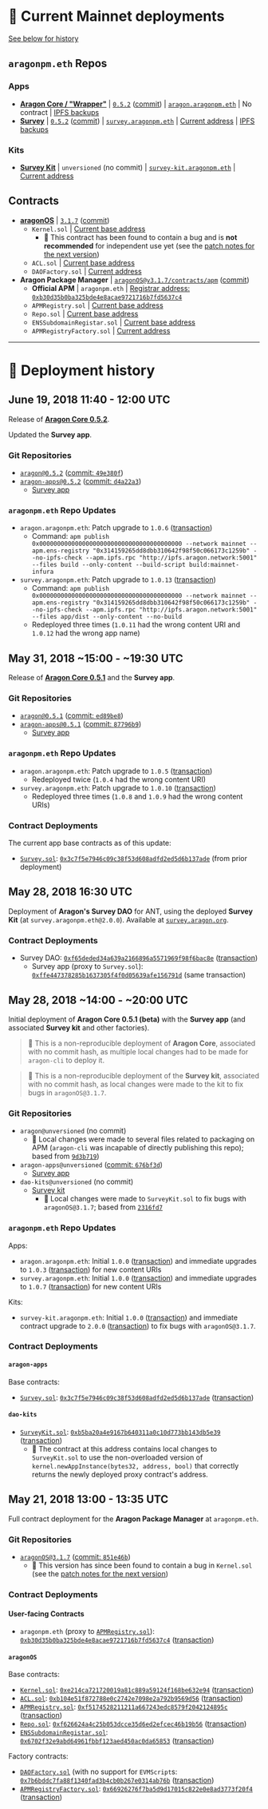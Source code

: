 :crystal_ball: Current Mainnet deployments
==========================================

[See below for history](#floppy_disk-deployment-history)

`aragonpm.eth` Repos
--------------------

### Apps

- [**Aragon Core / "Wrapper"**](https://github.com/aragon/aragon) | [`0.5.2`](https://github.com/aragon/aragon/tree/0.5.2) ([commit](https://github.com/aragon/aragon/tree/49e380f5d5440091616cca2d68f1f1ed899062ec)) | [`aragon.aragonpm.eth`](https://etherscan.io/address/0x8b0cd3e13d339084da7256266aafb51343517b34) | No contract | [IPFS backups](./aragon.aragonpm.eth)
- [**Survey**](https://github.com/aragon/aragon-apps/tree/master/apps/survey) | [`0.5.2`](https://github.com/aragon/aragon-apps/releases/tag/0.5.2) ([commit](https://github.com/aragon/aragon-apps/tree/d4a22a3d18a8364d5824f6e0288840810e6d6485)) | [`survey.aragonpm.eth`](https://etherscan.io/address/0x285bcf9ad541dcf847dce561d5d1ad5ef9d77d41) | [Current address](https://etherscan.io/address/0x3c7f5e7946c09c38f53d608adfd2ed5d6b137ade) | [IPFS backups](./survey.aragonpm.eth)

### Kits

- [**Survey Kit**](https://github.com/aragon/dao-kits/tree/master/kits/survey) | `unversioned` (no commit) | [`survey-kit.aragonpm.eth`](https://etherscan.io/address/0x2b88452e91e1692c9d770e9d906e11341a6d121a) | [Current address](https://etherscan.io/address/0xb5ba20a4e9167b640311a0c10d773bb143db5e39)


Contracts
---------

- [**aragonOS**](https://github.com/aragon/aragonOS) | [`3.1.7`](https://github.com/aragon/aragonOS/releases/tag/v3.1.7) ([commit](https://github.com/aragon/aragonOS/tree/851e46bc329bec59082fb6a8178f6404ece98122))
    - `Kernel.sol` | [Current base address](https://etherscan.io/address/0xe214ca721720019a81c889a59124f168be632e94)
        - :rotating_light: This contract has been found to contain a bug and is **not recommended** for independent use yet (see the [patch notes for the next version](https://github.com/aragon/aragonOS/releases/tag/v3.1.8))
    - `ACL.sol` | [Current base address](https://etherscan.io/address/0xb104e51f872788e0c2742e7098e2a792b9569d56)
    - `DAOFactory.sol` | [Current address](https://etherscan.io/address/0x7b6bddc7fa88f1340fad3b4cb0b267e0314ab76b)
- **Aragon Package Manager** | [`aragonOS@v3.1.7/contracts/apm`](https://github.com/aragon/aragonOS/tree/v3.1.7/contracts/apm) ([commit](https://github.com/aragon/aragonOS/tree/851e46bc329bec59082fb6a8178f6404ece98122/contracts/apm))
    - **Official APM** | `aragonpm.eth` | [Registrar address: `0xb30d35b0ba325bde4e8acae9721716b7fd5637c4`](https://etherscan.io/address/0xb30d35b0ba325bde4e8acae9721716b7fd5637c4)
    - `APMRegistry.sol` | [Current base address](https://etherscan.io/address/0xf5174528211211a667243edc8579f2042124895c)
    - `Repo.sol` | [Current base address](https://etherscan.io/address/0xf626624a4c25b053dcce35d6ed2efcec46b19b56)
    - `ENSSubdomainRegistar.sol` | [Current base address](https://etherscan.io/address/0x6702f32e9abd64961fbbf123aed450ac0da65853)
    - `APMRegistryFactory.sol` | [Current address](https://etherscan.io/address/0x66926276f7ba5d9d17015c822e0e8ad3773f20f4)

---------

:floppy_disk: Deployment history
================================

June 19, 2018 11:40 - 12:00 UTC
-------------------------------

Release of [**Aragon Core 0.5.2**](https://github.com/aragon/aragon/releases/tag/0.5.2).

Updated the **Survey app**.

### Git Repositories

- [`aragon@0.5.2`](https://github.com/aragon/aragon/tree/0.5.2) ([commit: `49e380f`](https://github.com/aragon/aragon/tree/49e380f5d5440091616cca2d68f1f1ed899062ec))
- [`aragon-apps@0.5.2`](https://github.com/aragon/aragon-apps/releases/tag/0.5.2) ([commit: `d4a22a3`](https://github.com/aragon/aragon-apps/tree/d4a22a3d18a8364d5824f6e0288840810e6d6485))
    - [Survey app](https://github.com/aragon/aragon-apps/tree/d4a22a3d18a8364d5824f6e0288840810e6d6485/apps/survey)

### `aragonpm.eth` Repo Updates

- `aragon.aragonpm.eth`: Patch upgrade to `1.0.6` ([transaction](https://etherscan.io/tx/0xe77e9850f639822aeb9578b14aef97f5a779dee14ef0057cb9a7f7b290c92d1f))
    - Command: `apm publish 0x0000000000000000000000000000000000000000 --network mainnet --apm.ens-registry "0x314159265dd8dbb310642f98f50c066173c1259b" --no-ipfs-check --apm.ipfs.rpc "http://ipfs.aragon.network:5001" --files build --only-content --build-script build:mainnet-infura`
- `survey.aragonpm.eth`: Patch upgrade to `1.0.13` ([transaction](https://etherscan.io/tx/0x5ff2b3f1585acd767c36b224123ae94ffb9cf4c6dfe7c7103a3c2e098995ae33))
    - Command: `apm publish 0x0000000000000000000000000000000000000000 --network mainnet --apm.ens-registry "0x314159265dd8dbb310642f98f50c066173c1259b" --no-ipfs-check --apm.ipfs.rpc "http://ipfs.aragon.network:5001" --files app/dist --only-content --no-build`
    - Redeployed three times (`1.0.11` had the wrong content URI and `1.0.12` had the wrong app name)


May 31, 2018 ~15:00 - ~19:30 UTC
--------------------------------

Release of [**Aragon Core 0.5.1**](https://github.com/aragon/aragon/releases/tag/0.5.1) and the **Survey app**.

### Git Repositories

- [`aragon@0.5.1`](https://github.com/aragon/aragon/tree/0.5.1) ([commit: `ed89be8`](https://github.com/aragon/aragon/tree/ed89be8be7405b30a443c703cfb637934bcfa2ab))
- [`aragon-apps@0.5.1`](https://github.com/aragon/aragon-apps/releases/tag/0.5.1) ([commit: `87796b9`](https://github.com/aragon/aragon-apps/tree/87796b97d08d184d5cfc2a8dff6860f8ec1f3776))
    - [Survey app](https://github.com/aragon/aragon-apps/tree/87796b97d08d184d5cfc2a8dff6860f8ec1f3776/apps/survey)

### `aragonpm.eth` Repo Updates

- `aragon.aragonpm.eth`: Patch upgrade to `1.0.5` ([transaction](https://etherscan.io/tx/0x8fc4e56835377cfd871b70aaaeea4f26958dc659e8347e1eda7578819025277d))
    - Redeployed twice (`1.0.4` had the wrong content URI)
- `survey.aragonpm.eth`: Patch upgrade to `1.0.10` ([transaction](https://etherscan.io/tx/0x7ad5264391f91906531183d89c2614127eb681c6f2ff55b6f1f9003ffa483ac5))
    - Redeployed three times (`1.0.8` and `1.0.9` had the wrong content URIs)

### Contract Deployments

The current app base contracts as of this update:

- [`Survey.sol`](https://github.com/aragon/aragon-apps/blob/676bf3d22f493d0133531ed9b0930a4cbf4aedd0/apps/survey/contracts/Survey.sol): [`0x3c7f5e7946c09c38f53d608adfd2ed5d6b137ade`](https://etherscan.io/address/0x3c7f5e7946c09c38f53d608adfd2ed5d6b137ade) (from prior deployment)


May 28, 2018 16:30 UTC
----------------------

Deployment of **Aragon's Survey DAO** for ANT, using the deployed **Survey Kit** (at `survey.aragonpm.eth@2.0.0`). Available at [`survey.aragon.org`](http://survey.aragon.org/).

### Contract Deployments

- Survey DAO: [`0xf65deded34a639a2166896a5571969f98f6bac8e`](https://etherscan.io/address/0xf65deded34a639a2166896a5571969f98f6bac8e) ([transaction](https://etherscan.io/tx/0xcff32cd339f3ea7d41f31577d57a0dd3bc4db228e3f9b7ebc4bcdba28503fb1f))
    - Survey app (proxy to `Survey.sol`): [`0xffe447378285b1637305f4f0d05639afe156791d`](https://etherscan.io/address/0xffe447378285b1637305f4f0d05639afe156791d) (same transaction)


May 28, 2018 ~14:00 - ~20:00 UTC
--------------------------------

Initial deployment of **Aragon Core 0.5.1 (beta)** with the **Survey app** (and associated **Survey kit** and other factories).

> :rotating_light: This is a non-reproducible deployment of **Aragon Core**, associated with no commit hash, as multiple local changes had to be made for `aragon-cli` to deploy it.

> :rotating_light: This is a non-reproducible deployment of the **Survey kit**, associated with no commit hash, as local changes were made to the kit to fix bugs in `aragonOS@3.1.7`.

### Git Repositories

- `aragon@unversioned` (no commit)
    - :rotating_light: Local changes were made to several files related to packaging on APM (`aragon-cli` was incapable of directly publishing this repo); based from [`9d3b719`](https://github.com/aragon/aragon/tree/9d3b7198300154e1adb05d0121d5b61c60b4a080))
- `aragon-apps@unversioned` ([commit: `676bf3d`](https://github.com/aragon/aragon-apps/tree/676bf3d22f493d0133531ed9b0930a4cbf4aedd0))
    - [Survey app](https://github.com/aragon/aragon-apps/tree/676bf3d22f493d0133531ed9b0930a4cbf4aedd0/apps/survey)
- `dao-kits@unversioned` (no commit)
    - [Survey kit](https://github.com/aragon/dao-kits/tree/2316fd7c591812bc9a72787bdd6f219b0c654c8e/kits/survey)
        - :rotating_light: Local changes were made to `SurveyKit.sol` to fix bugs with `aragonOS@3.1.7`; based from [`2316fd7`](https://github.com/aragon/dao-kits/tree/2316fd7c591812bc9a72787bdd6f219b0c654c8e)

### `aragonpm.eth` Repo Updates

Apps:

- `aragon.aragonpm.eth`: Initial `1.0.0` ([transaction](https://etherscan.io/tx/0x7e6a3d6227197b2f345df4c72a5dc97ffb69672cb6232ae56956652706312f1f)) and immediate upgrades to `1.0.3` ([transaction](https://etherscan.io/tx/0x705a89a4ddf4629861e6fa6126489cb978761ad941e48a353332c5b505352889)) for new content URIs
- `survey.aragonpm.eth`: Initial `1.0.0` ([transaction](https://etherscan.io/tx/0x2dc1085bdec2c5699248448819daf941ff9914fbc73f00888365f4f85408dad4)) and immediate upgrades to `1.0.7` ([transaction](https://etherscan.io/tx/0x622a82bf9e87c5cbaad40ad86ef26a20572b2751fb83cdf632e12eed2a7a4045)) for new content URIs

Kits:

- `survey-kit.aragonpm.eth`: Initial `1.0.0` ([transaction](https://etherscan.io/tx/0x2ba2013128227e9e686892c8ce16d2d847bf4037528c16aca9520ba506336d5e)) and immediate contract upgrade to `2.0.0` ([transaction](https://etherscan.io/tx/0xe49b063b4c0b0881ee366a807d045f387c2a691a4d8ff695c7190ec4594f2cfd)) to fix bugs with `aragonOS@3.1.7`.

### Contract Deployments

#### `aragon-apps`

Base contracts:

- [`Survey.sol`](https://github.com/aragon/aragon-apps/blob/676bf3d22f493d0133531ed9b0930a4cbf4aedd0/apps/survey/contracts/Survey.sol): [`0x3c7f5e7946c09c38f53d608adfd2ed5d6b137ade`](https://etherscan.io/address/0x3c7f5e7946c09c38f53d608adfd2ed5d6b137ade) ([transaction](https://etherscan.io/tx/0x0c9d1ad43fd5a0f843b680b6c286241fd9739230e38b179bf042f66f104ce983))

#### `dao-kits`

- [`SurveyKit.sol`](https://github.com/aragon/dao-kits/blob/2316fd7c591812bc9a72787bdd6f219b0c654c8e/kits/survey/contracts/SurveyKit.sol): [`0xb5ba20a4e9167b640311a0c10d773bb143db5e39`](https://etherscan.io/address/0xb5ba20a4e9167b640311a0c10d773bb143db5e39) ([transaction](https://etherscan.io/tx/0x41a2a2b1fb29e9544ebdb450f2335bfd3bd6439fd2d4f189b9318b86116fc8c7))
    - :rotating_light: The contract at this address contains local changes to `SurveyKit.sol` to use the non-overloaded version of `kernel.newAppInstance(bytes32, address, bool)` that correctly returns the newly deployed proxy contract's address.

May 21, 2018 13:00 - 13:35 UTC
------------------------------

Full contract deployment for the **Aragon Package Manager** at `aragonpm.eth`.

### Git Repositories

- [`aragonOS@3.1.7`](https://github.com/aragon/aragonOS/tree/v3.1.7) ([commit: `851e46b`](https://github.com/aragon/aragonOS/tree/851e46bc329bec59082fb6a8178f6404ece98122))
    - :rotating_light: This version has since been found to contain a bug in `Kernel.sol` (see the [patch notes for the next version](https://github.com/aragon/aragonOS/releases/tag/v3.1.8))

### Contract Deployments

#### User-facing Contracts

- `aragonpm.eth` (proxy to [`APMRegistry.sol`](https://github.com/aragon/aragonOS/blob/851e46bc329bec59082fb6a8178f6404ece98122/contracts/apm/APMRegistry.sol)): [`0xb30d35b0ba325bde4e8acae9721716b7fd5637c4`](https://etherscan.io/address/0xb30d35b0ba325bde4e8acae9721716b7fd5637c4) ([transaction](https://etherscan.io/tx/0xd05e2dc288a2f0dd40043882e416028e16fc7d09541603a93340332c6f60abd4))

#### `aragonOS`

Base contracts:

- [`Kernel.sol`](https://github.com/aragon/aragonOS/blob/851e46bc329bec59082fb6a8178f6404ece98122/contracts/kernel/Kernel.sol): [`0xe214ca721720019a81c889a59124f168be632e94`](https://etherscan.io/address/0xe214ca721720019a81c889a59124f168be632e94) ([transaction](https://etherscan.io/tx/0x9d21dd6d6112d7f653a07bb0b9723d6e67924a3575e93c74e7c94d82abbf4aee))
- [`ACL.sol`](https://github.com/aragon/aragonOS/blob/851e46bc329bec59082fb6a8178f6404ece98122/contracts/acl/ACL.sol): [`0xb104e51f872788e0c2742e7098e2a792b9569d56`](https://etherscan.io/address/0xb104e51f872788e0c2742e7098e2a792b9569d56) ([transaction](https://etherscan.io/tx/0x2d168702b5139f969c3ca92372d7874f017d81b01f0280542697a3cd0992bffd))
- [`APMRegistry.sol`](https://github.com/aragon/aragonOS/blob/851e46bc329bec59082fb6a8178f6404ece98122/contracts/apm/APMRegistry.sol): [`0xf5174528211211a667243edc8579f2042124895c`](https://etherscan.io/address/0xf5174528211211a667243edc8579f2042124895c) ([transaction](https://etherscan.io/tx/0x64e19c92403959f15cb85550ea388d7d1b84591ead44f4ef1cfdee918573821d))
- [`Repo.sol`](https://github.com/aragon/aragonOS/blob/851e46bc329bec59082fb6a8178f6404ece98122/contracts/apm/Repo.sol): [`0xf626624a4c25b053dcce35d6ed2efcec46b19b56`](https://etherscan.io/address/0xf626624a4c25b053dcce35d6ed2efcec46b19b56) ([transaction](https://etherscan.io/tx/0xd86108ca819f406e53c2d9759f781f1dc5bf872245ded98b19badfb11a7e2d06))
- [`ENSSubdomainRegistar.sol`](https://github.com/aragon/aragonOS/blob/851e46bc329bec59082fb6a8178f6404ece98122/contracts/ens/ENSSubdomainRegistrar.sol): [`0x6702f32e9abd64961fbbf123aed450ac0da65853`](https://etherscan.io/address/0x6702f32e9abd64961fbbf123aed450ac0da65853) ([transaction](https://etherscan.io/tx/0x110f1e7bc864404f021fc8af4ca9de9bf94bd6aed955abe611e6fdba9f110d67))

Factory contracts:

- [`DAOFactory.sol`](https://github.com/aragon/aragonOS/blob/851e46bc329bec59082fb6a8178f6404ece98122/contracts/factory/DAOFactory.sol) (with no support for `EVMScript`s: [`0x7b6bddc7fa88f1340fad3b4cb0b267e0314ab76b`](https://etherscan.io/address/0x7b6bddc7fa88f1340fad3b4cb0b267e0314ab76b) ([transaction](https://etherscan.io/tx/0xfde62a529793d96880f7de565a562f9d39bbab21f2a584466aa30060862de619))
- [`APMRegistryFactory.sol`](https://github.com/aragon/aragonOS/blob/851e46bc329bec59082fb6a8178f6404ece98122/contracts/factory/APMRegistryFactory.sol): [`0x66926276f7ba5d9d17015c822e0e8ad3773f20f4`](https://etherscan.io/address/0x66926276f7ba5d9d17015c822e0e8ad3773f20f4) ([transaction](https://etherscan.io/tx/0xd0f8e45a30f2fca8008321617fd010ed6d9dd010f625de8ac1730af490d402da))
